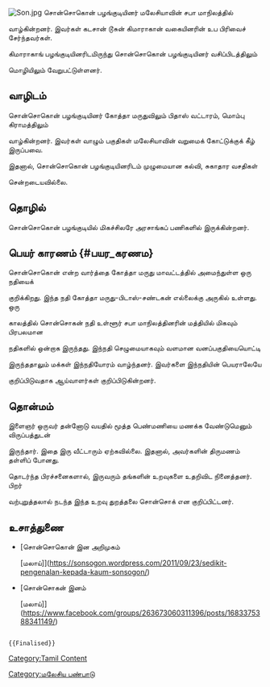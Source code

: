 ![](Son.jpg "Son.jpg") சொன்சொகொன் பழங்குடியினர் மலேசியாவின் சபா மாநிலத்தில்
வாழ்கின்றனர். இவர்கள் கடசான் டூசுன் கிமாராகான் வகையினரின் உப பிரிவைச் சேர்ந்தவர்கள்.
கிமாராகாங் பழங்குடியினரிடமிருந்து சொன்சொகொன் பழங்குடியினர் வசிப்பிடத்திலும்
மொழியிலும் வேறுபட்டுள்ளனர்.

## வாழிடம்

சொன்சொகொன் பழங்குடியினர் கோத்தா மருதுவிலும் பிதாஸ் வட்டாரம், மொம்பு கிராமத்திலும்
வாழ்கின்றனர். இவர்கள் வாழும் பகுதிகள் மலேசியாவின் வறுமைக் கோட்டுக்குக் கீழ் இருப்பவை.
இதனால், சொன்சொகொன் பழங்குடியினரிடம் முழுமையான கல்வி, சுகாதார வசதிகள்
சென்றடையவில்லை.

## தொழில்

சொன்சொகொன் பழங்குடியில் மிகச்சிலரே அரசாங்கப் பணிகளில் இருக்கின்றனர்.

## பெயர் காரணம் {#பயர_கரணம}

சொன்சொகொன் என்ற வார்த்தை கோத்தா மருது மாவட்டத்தில் அமைந்துள்ள ஒரு நதியைக்
குறிக்கிறது. இந்த நதி கோத்தா மருது-பிடாஸ்-சண்டகன் எல்லைக்கு அருகில் உள்ளது. ஒரு
காலத்தில் சொன்சொகன் நதி உள்ளூர் சபா மாநிலத்தினரின் மத்தியில் மிகவும் பிரபலமான
நதிகளில் ஒன்றாக இருந்தது. இந்நதி செழுமையாகவும் வளமான வனப்பகுதியையொட்டி
இருந்ததாலும் மக்கள் இந்நதியோரம் வாழ்ந்தனர். இவர்களை இந்நதியின் பெயராலேயே
குறிப்பிடுவதாக ஆய்வாளர்கள் குறிப்பிடுகின்றனர்.

## தொன்மம்

இளைஞர் ஒருவர் தன்னோடு வயதில் மூத்த பெண்மணியை மணக்க வேண்டுமெனும் விருப்பத்துடன்
இருந்தார். இதை இரு வீட்டாரும் ஏற்கவில்லை. இதனால், அவர்களின் திருமணம் தள்ளிப் போனது.
தொடர்ந்த பிரச்சனைகளால், இருவரும் தங்களின் உறவுகளை உதறிவிட நினைத்தனர். பிறர்
வற்புறுத்தலால் நடந்த இந்த உறவு துறத்தலை சொன்சொக் என குறிப்பிட்டனர்.

## உசாத்துணை

-   [சொன்சொகொன் இன அறிமுகம்
    \[மலாய்\]](https://sonsogon.wordpress.com/2011/09/23/sedikit-pengenalan-kepada-kaum-sonsogon/)
-   [சொன்சொகன் இனம்
    \[மலாய்\]](https://www.facebook.com/groups/263673060311396/posts/1683375388341149/)

```{=mediawiki}
{{Finalised}}
```
[Category:Tamil Content](Category:Tamil_Content "wikilink")
[Category:மலேசிய பண்பாடு](Category:மலேசிய_பண்பாடு "wikilink")
